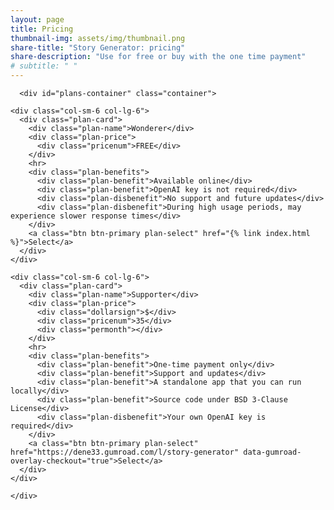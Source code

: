 ```yaml
---
layout: page
title: Pricing
thumbnail-img: assets/img/thumbnail.png
share-title: "Story Generator: pricing"
share-description: "Use for free or buy with the one time payment"
# subtitle: " "
---
```

<link rel="stylesheet" href="/assets/css/plans.css">
<script src="https://gumroad.com/js/gumroad.js"></script>


<div class=" container-fluid " role="main">
  <div class="row">
    <div class=" col ">
      

      <div id="plans-container" class="container">
  <div class="row no-gutters">

    <div class="col-sm-6 col-lg-6">
      <div class="plan-card">
        <div class="plan-name">Wonderer</div>
        <div class="plan-price">
          <div class="pricenum">FREE</div>
        </div>
        <hr>
        <div class="plan-benefits">
          <div class="plan-benefit">Available online</div>
          <div class="plan-benefit">OpenAI key is not required</div>
          <div class="plan-disbenefit">No support and future updates</div>
          <div class="plan-disbenefit">During high usage periods, may experience slower response times</div>
        </div>
        <a class="btn btn-primary plan-select" href="{% link index.html %}">Select</a>
      </div>
    </div>

    <div class="col-sm-6 col-lg-6">
      <div class="plan-card">
        <div class="plan-name">Supporter</div>
        <div class="plan-price">
          <div class="dollarsign">$</div>
          <div class="pricenum">35</div>
          <div class="permonth"></div>
        </div>
        <hr>
        <div class="plan-benefits">
          <div class="plan-benefit">One-time payment only</div>
          <div class="plan-benefit">Support and updates</div>
          <div class="plan-benefit">A standalone app that you can run locally</div>
          <div class="plan-benefit">Source code under BSD 3-Clause License</div>
          <div class="plan-disbenefit">Your own OpenAI key is required</div>
        </div>
        <a class="btn btn-primary plan-select" href="https://dene33.gumroad.com/l/story-generator" data-gumroad-overlay-checkout="true">Select</a>
      </div>
    </div>

    
  </div>
</div>


      

      

    </div>
  </div>
</div>